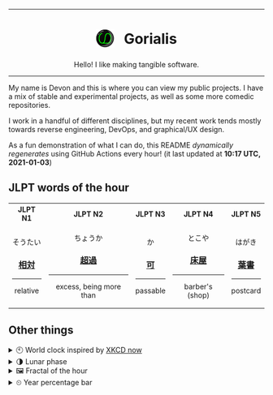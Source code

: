 ***

<h1 align="center">
<sub>
    <img src="readme/resources/avatar.png" height="36">
</sub>
&nbsp;
Gorialis
</h1>
<p align="center">
Hello! I like making tangible software.
</p>

***

My name is Devon and this is where you can view my public projects. I have a mix of stable and experimental projects, as well as some more comedic repositories.

I work in a handful of different disciplines, but my recent work tends mostly towards reverse engineering, DevOps, and graphical/UX design.

As a fun demonstration of what I can do, this README *dynamically regenerates* using GitHub Actions every hour! (it last updated at **10:17 UTC, 2021-01-03**)

<h2>JLPT words of the hour</h2>
<table>
    <tr>
        <th>JLPT N1</th>
        <th>JLPT N2</th>
        <th>JLPT N3</th>
        <th>JLPT N4</th>
        <th>JLPT N5</th>
    </tr>
    <tr>
        <td>
            <p align="center">そうたい</p>
            <h3 align="center"><b><a href="https://jisho.org/search/%E7%9B%B8%E5%AF%BE">相対</a></b></h3>
            <hr>
            <p align="center">relative</p>
        </td>
        <td>
            <p align="center">ちょうか</p>
            <h3 align="center"><b><a href="https://jisho.org/search/%E8%B6%85%E9%81%8E">超過</a></b></h3>
            <hr>
            <p align="center">excess,<wbr> being more than</p>
        </td>
        <td>
            <p align="center">か</p>
            <h3 align="center"><b><a href="https://jisho.org/search/%E5%8F%AF">可</a></b></h3>
            <hr>
            <p align="center">passable</p>
        </td>
        <td>
            <p align="center">とこや</p>
            <h3 align="center"><b><a href="https://jisho.org/search/%E5%BA%8A%E5%B1%8B">床屋</a></b></h3>
            <hr>
            <p align="center">barber's (shop)</p>
        </td>
        <td>
            <p align="center">はがき</p>
            <h3 align="center"><b><a href="https://jisho.org/search/%E8%91%89%E6%9B%B8">葉書</a></b></h3>
            <hr>
            <p align="center">postcard</p>
        </td>
    </tr>
</table>

<h2>Other things</h2>
<details>
<summary>🕙  World clock inspired by <a href="https://xkcd.com/now">XKCD now</a></summary>

> <img src="generated/now.png" width="512">

</details>
<details>
<summary>🌗 Lunar phase</summary>

The moon is approximately 68.92% through its phase (Last Quarter).

</details>
<details>
<summary>&#x1f5bc; Fractal of the hour</summary>

> <img src="generated/fractal.png" width="512">

</details>
<details>
<summary>&#x23f2; Year percentage bar</summary>
<pre><code>2021 [▁▁▁▁▁▁▁▁▁▁▁▁▁▁▁▁▁▁▁▁] 0.67%</code></pre>
</details>
